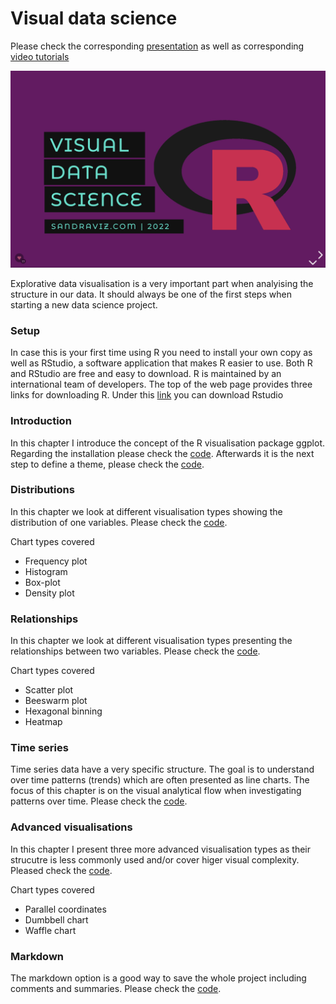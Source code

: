 # Visual data science

Please check the corresponding [presentation](https://slides.com/sandraviz/rggplot2/embed?style=light) as well as corresponding [video tutorials](https://youtube.com/playlist?list=PL53pYdoYDFiv2PFCiuXR53PZj9bZrZpyp)

![Alt text](Images/R1.png)

Explorative data visualisation is a very important part when analyising the structure in our data. It should always be one of the first steps when starting a new data science project. 

### Setup 

In case this is your first time using R you need to install your own copy as well as RStudio, a software application that makes R easier to use. Both R and RStudio are free and easy to download. R is maintained by an international team of developers. The top of the web page provides three links for downloading R. Under this [link](https://posit.co/products/open-source/rstudio/) you can download Rstudio 

### Introduction 

In this chapter I introduce the concept of the R visualisation package ggplot. Regarding the installation please check the [code](https://github.com/sandravizz/visual-data-science-R/blob/main/Scripts/Installations.R). Afterwards it is the next step to define a theme, please check the [code](https://github.com/sandravizz/visual-data-science-R/blob/main/Scripts/Themes.R).

### Distributions 

In this chapter we look at different visualisation types showing the distribution of one variables. Please check the [code](https://github.com/sandravizz/visual-data-science-R/blob/main/Scripts/Distributions.R).

Chart types covered

- Frequency plot 
- Histogram 
- Box-plot
- Density plot

### Relationships 

In this chapter we look at different visualisation types presenting the relationships between two variables. Please check the [code](https://github.com/sandravizz/visual-data-science-R/blob/main/Scripts/Explorative%20analysis.R).

Chart types covered

- Scatter plot 
- Beeswarm plot 
- Hexagonal binning
- Heatmap

### Time series 

Time series data have a very specific structure. The goal is to understand over time patterns (trends) which are often presented as line charts. The focus of this chapter is on the visual analytical flow when investigating patterns over time. Please check the [code](https://github.com/sandravizz/visual-data-science-R/blob/main/Scripts/Time%20series.R).

### Advanced visualisations 

In this chapter I present three more advanced visualisation types as their strucutre is less commonly used and/or cover higer visual complexity. Pleased check the [code](https://github.com/sandravizz/visual-data-science-R/blob/main/Scripts/Advanced%20visualisations.R).

Chart types covered

- Parallel coordinates 
- Dumbbell chart
- Waffle chart

### Markdown 

The markdown option is a good way to save the whole project including comments and summaries. Please check the [code](https://github.com/sandravizz/visual-data-science-R/blob/main/Scripts/Markdown.R).

